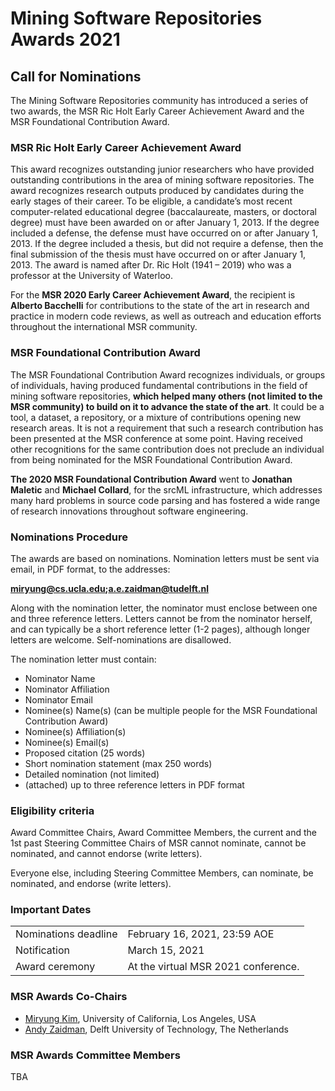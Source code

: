 # Mining Software Repositories Awards 2021

## Call for Nominations
The Mining Software Repositories community has introduced a series of two awards, the MSR Ric Holt Early Career Achievement Award and the MSR Foundational Contribution Award.

### MSR Ric Holt Early Career Achievement Award
This award recognizes outstanding junior researchers who have provided outstanding contributions in the area of mining software repositories. The award recognizes research outputs produced by candidates during the early stages of their career. To be eligible, a candidate’s most recent computer-related educational degree (baccalaureate, masters, or doctoral degree) must have been awarded on or after January 1, 2013. If the degree included a defense, the defense must have occurred on or after January 1, 2013. If the degree included a thesis, but did not require a defense, then the final submission of the thesis must have occurred on or after January 1, 2013. The award is named after Dr. Ric Holt (1941 – 2019) who was a professor at the University of Waterloo.

For the **MSR 2020 Early Career Achievement Award**, the recipient is **Alberto Bacchelli** for contributions to the state of the art in research and practice in modern code reviews, as well as outreach and education efforts throughout the international MSR community.

### MSR Foundational Contribution Award
The MSR Foundational Contribution Award recognizes individuals, or groups of individuals, having produced fundamental contributions in the field of mining software repositories, **which helped many others (not limited to the MSR community) to build on it to advance the state of the art**. It could be a tool, a dataset, a repository, or a mixture of contributions opening new research areas. It is not a requirement that such a research contribution has been presented at the MSR conference at some point. Having received other recognitions for the same contribution does not preclude an individual from being nominated for the MSR Foundational Contribution Award.

**The 2020 MSR Foundational Contribution Award** went to **Jonathan Maletic** and **Michael Collard**, for the srcML infrastructure, which addresses many hard problems in source code parsing and has fostered a wide range of research innovations throughout software engineering.

### Nominations Procedure

The awards are based on nominations. Nomination letters must be sent via email, in PDF format, to the addresses:

**miryung@cs.ucla.edu;a.e.zaidman@tudelft.nl**

Along with the nomination letter, the nominator must enclose between one and three reference letters. Letters cannot be from the nominator herself, and can typically be a short reference letter (1-2 pages), although longer letters are welcome. Self-nominations are disallowed.

The nomination letter must contain:

*	Nominator Name
*	Nominator Affiliation
*	Nominator Email
*	Nominee(s) Name(s) (can be multiple people for the MSR Foundational Contribution Award)
*	Nominee(s) Affiliation(s)
*	Nominee(s) Email(s)
*	Proposed citation (25 words)
*	Short nomination statement (max 250 words)
*	Detailed nomination (not limited)
* (attached) up to three reference letters in PDF format

### Eligibility criteria

Award Committee Chairs, Award Committee Members, the current and the 1st past Steering Committee Chairs of MSR cannot nominate, cannot be nominated, and cannot endorse (write letters).

Everyone else, including Steering Committee Members, can nominate, be nominated, and endorse (write letters).

### Important Dates

<table>
 <tr><td valign="top">Nominations&nbsp;deadline </td><td> February 16, 2021, 23:59 AOE </td></tr>
 <tr><td valign="top">Notification         </td><td> March 15, 2021 </td></tr>
 <tr><td valign="top">Award ceremony       </td><td> At the virtual MSR 2021 conference.  </td></tr>
</table>

### MSR Awards Co-Chairs

* <a href="http://web.cs.ucla.edu/~miryung/">Miryung Kim</a>, University of California, Los Angeles, USA
*	<a href="https://azaidman.github.io/">Andy Zaidman</a>, Delft University of Technology, The Netherlands

### MSR Awards Committee Members

TBA
